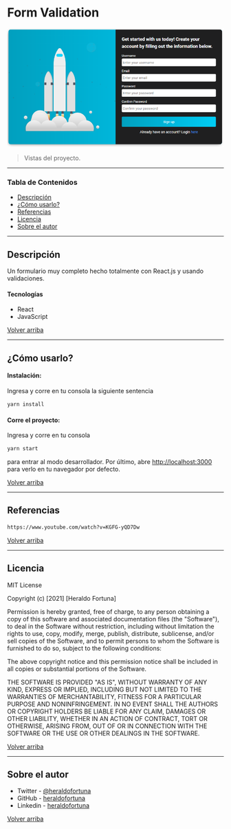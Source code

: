 # Form Validation

![Project Image](form-validation/src/assets/project-image.PNG)

> Vistas del proyecto.

---

### Tabla de Contenidos

- [Descripción](#descripción)
- [¿Cómo usarlo?](#¿-cómo-usarlo-?)
- [Referencias](#referencias)
- [Licencia](#licencia)
- [Sobre el autor](#sobre-el-autor)

---

## Descripción

Un formulario muy completo hecho totalmente con React.js y usando validaciones.

#### Tecnologías

- React
- JavaScript

[Volver arriba](#form-validation)

---

## ¿Cómo usarlo?

#### Instalación:

Ingresa y corre en tu consola la siguiente sentencia

```html
yarn install
```

#### Corre el proyecto:

Ingresa y corre en tu consola

```html
yarn start
```

para entrar al modo desarrollador.
Por último, abre [http://localhost:3000](http://localhost:3000) para verlo en tu navegador por defecto.

[Volver arriba](#form-validation)

---

## Referencias

```html
https://www.youtube.com/watch?v=KGFG-yQD7Dw
```

[Volver arriba](#form-validation)

---

## Licencia

MIT License

Copyright (c) [2021] [Heraldo Fortuna]

Permission is hereby granted, free of charge, to any person obtaining a copy
of this software and associated documentation files (the "Software"), to deal
in the Software without restriction, including without limitation the rights
to use, copy, modify, merge, publish, distribute, sublicense, and/or sell
copies of the Software, and to permit persons to whom the Software is
furnished to do so, subject to the following conditions:

The above copyright notice and this permission notice shall be included in all
copies or substantial portions of the Software.

THE SOFTWARE IS PROVIDED "AS IS", WITHOUT WARRANTY OF ANY KIND, EXPRESS OR
IMPLIED, INCLUDING BUT NOT LIMITED TO THE WARRANTIES OF MERCHANTABILITY,
FITNESS FOR A PARTICULAR PURPOSE AND NONINFRINGEMENT. IN NO EVENT SHALL THE
AUTHORS OR COPYRIGHT HOLDERS BE LIABLE FOR ANY CLAIM, DAMAGES OR OTHER
LIABILITY, WHETHER IN AN ACTION OF CONTRACT, TORT OR OTHERWISE, ARISING FROM,
OUT OF OR IN CONNECTION WITH THE SOFTWARE OR THE USE OR OTHER DEALINGS IN THE
SOFTWARE.

[Volver arriba](#form-validation)

---

## Sobre el autor

- Twitter - [@heraldofortuna](https://twitter.com/heraldofortuna)
- GitHub - [heraldofortuna](https://github.com/heraldofortuna)
- Linkedin - [heraldofortuna](https://www.linkedin.com/in/heraldo-fortuna/)

[Volver arriba](#form-validation)
